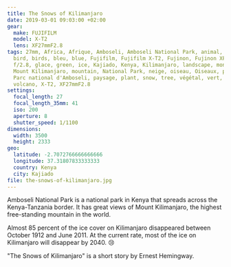```yaml
---
title: The Snows of Kilimanjaro
date: 2019-03-01 09:03:00 +02:00
gear:
  make: FUJIFILM
  model: X-T2
  lens: XF27mmF2.8
tags: 27mm, Africa, Afrique, Amboseli, Amboseli National Park, animal, arbre,
  bird, birds, bleu, blue, Fujifilm, Fujifilm X-T2, Fujinon, Fujinon XF 27 mm
  f/2.8, glace, green, ice, Kajiado, Kenya, Kilimanjaro, landscape, montagne,
  Mount Kilimanjaro, mountain, National Park, neige, oiseau, Oiseaux, pancake,
  Parc national d'Amboseli, paysage, plant, snow, tree, végétal, vert, volcan,
  volcano, X-T2, XF27mmF2.8
settings:
  focal_length: 27
  focal_length_35mm: 41
  iso: 200
  aperture: 8
  shutter_speed: 1/1100
dimensions:
  width: 3500
  height: 2333
geo:
  latitude: -2.7072766666666666
  longitude: 37.31807833333333
  country: Kenya
  city: Kajiado
file: the-snows-of-kilimanjaro.jpg
---
```


Amboseli National Park is a national park in Kenya that spreads across the Kenya-Tanzania border. It has great views of Mount Kilimanjaro, the highest free-standing mountain in the world.

Almost 85 percent of the ice cover on Kilimanjaro disappeared between October 1912 and June 2011. At the current rate, most of the ice on Kilimanjaro will disappear by 2040. 😢

"The Snows of Kilimanjaro" is a short story by Ernest Hemingway.
